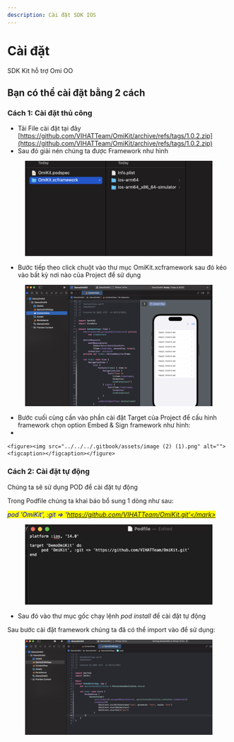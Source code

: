 ```yaml
---
description: Cài đặt SDK IOS
---
```


# Cài đặt

SDK Kit hỗ trợ Omi OO

## Bạn có thể cài đặt bằng 2 cách&#x20;

### Cách 1: Cài đặt thủ công

* Tải  File cài đặt tại đây [https://github.com/VIHATTeam/OmiKit/archive/refs/tags/1.0.2.zip](https://github.com/VIHATTeam/OmiKit/archive/refs/tags/1.0.2.zip)
* Sau đó giải nén chúng ta được Framework như hình

<figure><img src="../../../.gitbook/assets/image (9).png" alt=""><figcaption></figcaption></figure>

* Bước tiếp theo click chuột vào thư mục OmiKit.xcframework sau đó kéo vào bất kỳ nơi nào của Project để sử dụng

<figure><img src="../../../.gitbook/assets/image (1) (1).png" alt=""><figcaption></figcaption></figure>

* Bước cuối cùng cần vào phần cài đặt Target của Project để cấu hình framework chọn option Embed & Sign framework như hình:
*

    <figure><img src="../../../.gitbook/assets/image (2) (1).png" alt=""><figcaption></figcaption></figure>

### Cách 2: Cài đặt tự động

Chúng ta sẽ sử dụng POD để cài đặt tự động&#x20;

Trong Podfile chúng ta khai báo bổ sung 1 dòng như sau:

_<mark style="color:blue;">pod 'OmiKit', :git => 'https://github.com/VIHATTeam/OmiKit.git'</mark>_

<figure><img src="../../../.gitbook/assets/image (1).png" alt=""><figcaption></figcaption></figure>

* Sau đó vào thư mục gốc chạy lệnh _pod install_ để cài đặt tự động



Sau bước cài đặt framework chúng ta đã có thể import vào để sử dụng:

&#x20;

<figure><img src="../../../.gitbook/assets/image (3).png" alt=""><figcaption></figcaption></figure>
